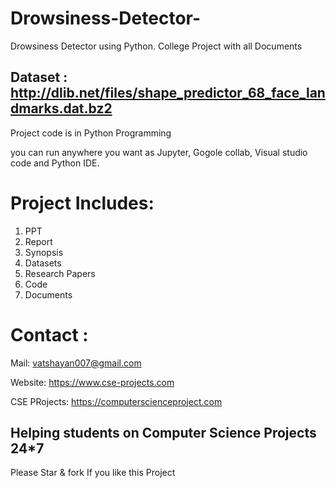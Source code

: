 # Drowsiness-Detector-
 Drowsiness Detector using Python. College Project with all Documents


## Dataset :  http://dlib.net/files/shape_predictor_68_face_landmarks.dat.bz2


Project code is in Python Programming 

you can run anywhere you want as Jupyter, Gogole collab, Visual studio code and Python IDE.

# Project Includes: 
1. PPT
2. Report
3. Synopsis
4. Datasets
5. Research Papers
6. Code
7. Documents


# Contact :

Mail: vatshayan007@gmail.com

Website: https://www.cse-projects.com

CSE PRojects: https://computerscienceproject.com

## Helping students on Computer Science Projects 24*7 

Please Star & fork If you like this Project
